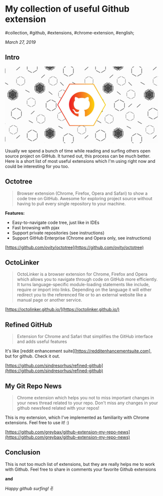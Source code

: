 # My collection of useful Github extension

#collection, #github, #extensions, #chrome-extension, #english;

_March 27, 2019_

## Intro

![Github logo](/images/my-collection-of-useful-github-extensions/github.jpg)

Usually we spend a bunch of time while reading and surfing others open source project on GitHub. It turned out, this process can be much better. Here is a short list of most useful extensions which I'm using right now and could be interesting for you too.

## Octotree

> Browser extension (Chrome, Firefox, Opera and Safari) to show a code tree on GitHub. Awesome for exploring project source without having to pull every single repository to your machine.

**Features:**
  - Easy-to-navigate code tree, just like in IDEs
  - Fast browsing with pjax
  - Support private repositories (see instructions)
  - Support GitHub Enterprise (Chrome and Opera only, see instructions)

[https://github.com/ovity/octotree](https://github.com/ovity/octotree)

## OctoLinker

> OctoLinker is a browser extension for Chrome, Firefox and Opera which allows you to navigate through code on GitHub more efficiently. It turns language-specific module-loading statements like include, require or import into links. Depending on the language it will either redirect you to the referenced file or to an external website like a manual page or another service.

[https://octolinker.github.io/](https://octolinker.github.io/)

## Refined GitHub

> Extension for Chrome and Safari that simplifies the GitHub interface and adds useful features

It's like [reddit enhancement suite][https://redditenhancementsuite.com], but for github. Check it out.

[https://github.com/sindresorhus/refined-github](https://github.com/sindresorhus/refined-github)

## My Git Repo News

> Chrome extension which helps you not to miss important changes in your news thread related to your repo. Don't miss any changes in your github newsfeed related with your repos!

This is my extension, which I've implemented as familiarity with Chrome extensions. Feel free to use it! :)

[https://github.com/greybax/github-extension-my-repo-news](https://github.com/greybax/github-extension-my-repo-news)

## Conclusion

This is not too much list of extensions, but they are really helps me to work with Github. 
Feel free to share in comments your favorite Github extensions

**and**

_Happy github surfing!_ :v:

